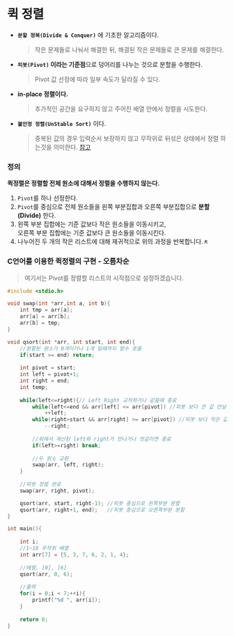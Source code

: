 # 퀵 정렬
- **`분할 정복(Divide & Conquer)`** 에 기초한 알고리즘이다.
  > 작은 문제들로 나눠서 해결한 뒤, 해결된 작은 문제들로 큰 문제를 해결한다.

- **`피봇(Pivot)` 이라는 기준점**으로 덩어리를 나누는 것으로 분할을 수행한다.
  > Pivot 값 선정에 따라 일부 속도가 달라질 수 있다.

- **in-place 정렬이다.**
  >추가적인 공간을 요구하지 않고 주어진 배열 안에서 정렬을 시도한다.

- **`불안정 정렬(UnStable Sort)`** 이다.  
  > 중복된 값의 경우 입력순서 보장하지 않고 무작위로 뒤섞은 상태에서 정렬 하는것을 의미한다. [참고](https://3.ly/a9PWw)

### 정의
**퀵정렬은 정렬할 전체 원소에 대해서 정렬을 수행하지 않는다.**  
1. `Pivot`를 하나 선정한다.
2. `Pivot`를 중심으로 전체 원소들을 왼쪽 부분집합과 오른쪽 부분집합으로 **분할(Divide)** 한다.
3. 왼쪽 부분 집합에는 기준 값보다 작은 원소들을 이동시키고,  
   오른쪽 부분 집합에는 기준 값보다 큰 원소들을 이동시킨다.
4. 나누어진 두 개의 작은 리스트에 대해 재귀적으로 위의 과정을 반복합니다.ㅊ


### C언어를 이용한 퀵정렬의 구현 - 오름차순
> 여기서는 Pivot를 정렬할 리스트의 시작점으로 설정하겠습니다.
```C
#include <stdio.h>

void swap(int *arr,int a, int b){
    int tmp = arr[a];
    arr[a] = arr[b];
    arr[b] = tmp;
}

void qsort(int *arr, int start, int end){
	//분할된 원소가 0개이거나 1개 일때까지 함수 호출 
	if(start >= end) return;
	
	int pivot = start;	
	int left = pivot+1;
	int right = end;
	int temp;
	
	while(left<=right){// Left Right 교차하거나 같을때 종료
		while(left<=end && arr[left] <= arr[pivot]) //피봇 보다 큰 값 만날 때 까지
			++left;
		while(right>start && arr[right] >= arr[pivot]) //피봇 보다 작은 값 만날 때 까지
			--right;
		
		//위에서 계산된 left와 right가 만나거나 엇갈리면 종료
		if(left>=right) break;
		
		//두 원소 교환 
		swap(arr, left, right);
	}
	
	//피봇 정렬 완료 
	swap(arr, right, pivot);

	qsort(arr, start, right-1);	//피봇 중심으로 왼쪽부분 분할
	qsort(arr, right+1, end);	//피봇 중심으로 오른쪽부분 분할
}

int main(){
	
	int i;
	//1~10 무작위 배열
	int arr[7] = {5, 3, 7, 6, 2, 1, 4};
	
	//배열, [0], [6]
	qsort(arr, 0, 6);
	
	//출력 
	for(i = 0;i < 7;++i){
		printf("%d ", arr[i]);
	}
	
	return 0;
}
```